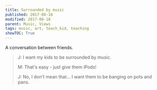 ```yaml
---
title: Surrounded by music
published: 2017-08-18
modified: 2017-08-18
parent: Music, Views
tags: music, art, teach_kid, teaching
showTOC: True
---
```


A conversation between friends.

> J: I want my kids to be surrounded by music.
> 
> M: That's easy - just give them iPods!
> 
> J: No, I don't mean that... I want them to be banging on pots and pans.


